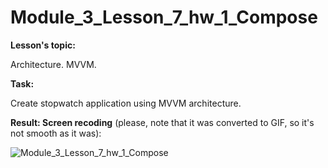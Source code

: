 # Module_3_Lesson_7_hw_1_Compose
**Lesson's topic:**

Architecture. MVVM.

**Task:**

Create stopwatch application using MVVM architecture.

**Result: Screen recoding** (please, note that it was converted to GIF, so it's not smooth as it was):

![Module_3_Lesson_7_hw_1_Compose](https://github.com/vdcast/Module_3_Lesson_7_hw_1_Compose/assets/108469609/e7b6eacb-0887-4dfc-8220-ea6f149a9488)
